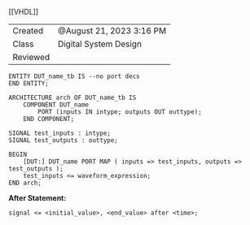 [[VHDL]]


|   |   |
|---|---|
|Created|@August 21, 2023 3:16 PM|
|Class|Digital System Design|
|Reviewed||

```
ENTITY DUT_name_tb IS --no port decs
END ENTITY;

ARCHITECTURE arch OF DUT_name_tb IS
	COMPONENT DUT_name
		PORT (inputs IN intype; outputs OUT outtype);
	END COMPONENT;

SIGNAL test_inputs : intype;
SIGNAL test_outputs : outtype;

BEGIN
	[DUT:] DUT_name PORT MAP ( inputs => test_inputs, outputs => test_outputs );
	test_inputs <= waveform_expression;
END arch;
```

********************************After Statement:********************************

```
signal <= <initial_value>, <end_value> after <time>;
```